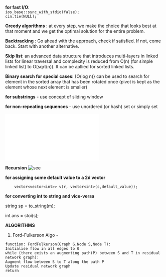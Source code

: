 **for fast I/O**:<br/>
`ios_base::sync_with_stdio(false);`<br/>
 `cin.tie(NULL);`
              
**Greedy algorithms** :
at every step, we make the choice that looks best at that moment and we get the optimal solution for the entire                             problem.

**Backtracking** :
Go ahead with the approach, check if satisfied. If not, come back. Start with another alternative.

**Skip list**:
an advanced data structure that introduces multi-layers in linked lists for linear traversal and complexity is reduced from O(n) (for simple linked list) to O(sqrt(n)). It can be apllied for sorted linked lists.

**Binary search for special cases**:
{O(log n)}
can be used to search for element in the sorted array that has been rotated once (pivot is kept as the element whose next element is smaller)



**for substrings** - use concept of sliding window



**for non-repeating sequences** - use unordered (or hash) set or simply set




![check this out](leetcode/slWinLongNonRepSubstring.cpp)



**Recursion**
![see](https://www.geeksforgeeks.org/recursion/)


**for assigning some default value to a 2d vector**


        vector<vector<int>> v(r, vector<int>(c,default_value));
        
 **for converting int to string and vice-versa**
 
 
string  sp = to_string(m);
              
int ans = stoi(s);



**ALGORITHMS**

1. Ford-Fulkerson Algo - 

`function: FordFulkerson(Graph G,Node S,Node T):`<br/>
    `Initialise flow in all edges to 0`<br/>
    `while (there exists an augmenting path(P) between S and T in residual network graph):`<br/>
        `Augment flow between S to T along the path P`<br/>
        `Update residual network graph`<br/>
    `return`<br/>

